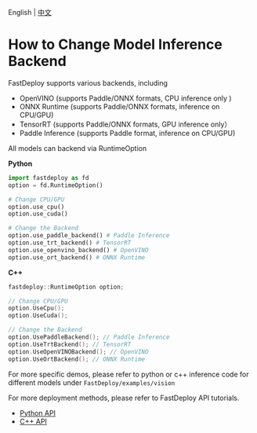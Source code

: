 English | [中文](../../cn/faq/how_to_change_backend.md)
# How to Change Model Inference Backend

FastDeploy supports various backends, including

- OpenVINO (supports Paddle/ONNX formats, CPU inference only )
- ONNX Runtime (supports Paddle/ONNX formats, inference on CPU/GPU)
- TensorRT (supports Paddle/ONNX formats, GPU inference only）
- Paddle Inference (supports Paddle format, inference on CPU/GPU)

All models can backend via RuntimeOption


**Python**
```python
import fastdeploy as fd
option = fd.RuntimeOption()

# Change CPU/GPU
option.use_cpu()
option.use_cuda()

# Change the Backend
option.use_paddle_backend() # Paddle Inference
option.use_trt_backend() # TensorRT
option.use_openvino_backend() # OpenVINO
option.use_ort_backend() # ONNX Runtime

```

**C++**
```C++
fastdeploy::RuntimeOption option;

// Change CPU/GPU
option.UseCpu();
option.UseCuda();

// Change the Backend
option.UsePaddleBackend(); // Paddle Inference
option.UseTrtBackend(); // TensorRT
option.UseOpenVINOBackend(); // OpenVINO
option.UseOrtBackend(); // ONNX Runtime
```

For more specific demos, please refer to python or c++ inference code for different models under `FastDeploy/examples/vision`

For more deployment methods, please refer to FastDeploy API tutorials. 

- [Python API]()
- [C++ API]()

